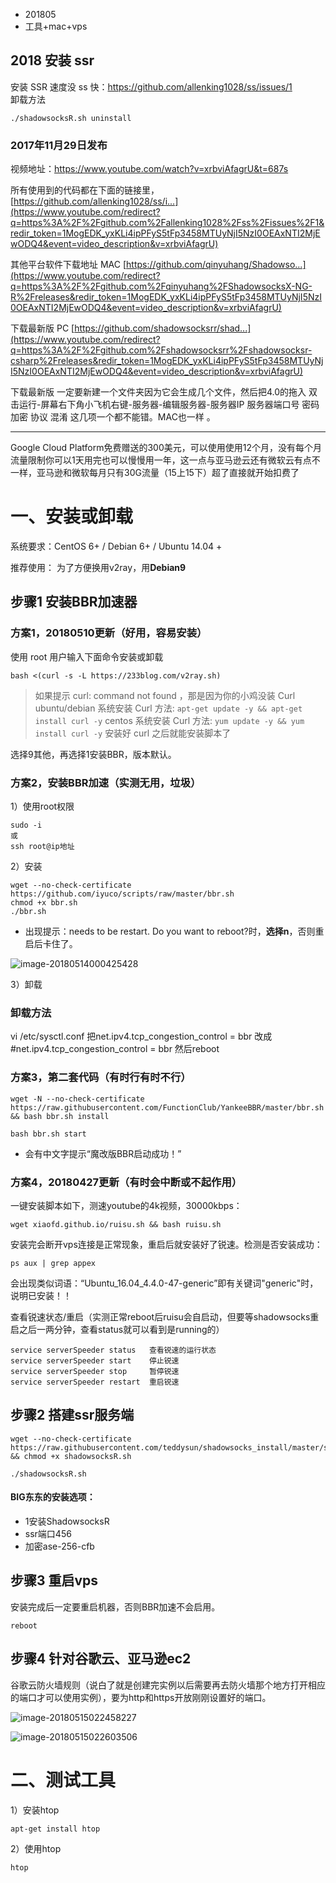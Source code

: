 * 201805
* 工具+mac+vps

## 2018 安装 ssr
安装 SSR 速度没 ss 快：<https://github.com/allenking1028/ss/issues/1>  
卸载方法
```
./shadowsocksR.sh uninstall
```

### 2017年11月29日发布

视频地址：https://www.youtube.com/watch?v=xrbviAfagrU&t=687s

所有使用到的代码都在下面的链接里， [https://github.com/allenking1028/ss/i...](https://www.youtube.com/redirect?q=https%3A%2F%2Fgithub.com%2Fallenking1028%2Fss%2Fissues%2F1&redir_token=1MogEDK_yxKLi4ipPFyS5tFp3458MTUyNjI5NzI0OEAxNTI2MjEwODQ4&event=video_description&v=xrbviAfagrU) 

其他平台软件下载地址 MAC   [https://github.com/qinyuhang/Shadowso...](https://www.youtube.com/redirect?q=https%3A%2F%2Fgithub.com%2Fqinyuhang%2FShadowsocksX-NG-R%2Freleases&redir_token=1MogEDK_yxKLi4ipPFyS5tFp3458MTUyNjI5NzI0OEAxNTI2MjEwODQ4&event=video_description&v=xrbviAfagrU) 

下载最新版 PC [https://github.com/shadowsocksrr/shad...](https://www.youtube.com/redirect?q=https%3A%2F%2Fgithub.com%2Fshadowsocksrr%2Fshadowsocksr-csharp%2Freleases&redir_token=1MogEDK_yxKLi4ipPFyS5tFp3458MTUyNjI5NzI0OEAxNTI2MjEwODQ4&event=video_description&v=xrbviAfagrU) 

下载最新版 一定要新建一个文件夹因为它会生成几个文件，然后把4.0的拖入 双击运行-屏幕右下角小飞机右键-服务器-编辑服务器-服务器IP 服务器端口号 密码 加密 协议 混淆 这几项一个都不能错。MAC也一样 。

---------------------------

 Google Cloud Platform免费赠送的300美元，可以使用使用12个月，没有每个月流量限制你可以1天用完也可以慢慢用一年，这一点与亚马逊云还有微软云有点不一样，亚马逊和微软每月只有30G流量（15上15下）超了直接就开始扣费了



# 一、安装或卸载

系统要求：CentOS 6+ / Debian 6+ / Ubuntu 14.04 +

推荐使用： 为了方便换用v2ray，用**Debian9**

## 步骤1 安装BBR加速器

### 方案1，20180510更新（好用，容易安装）

使用 root 用户输入下面命令安装或卸载

```
bash <(curl -s -L https://233blog.com/v2ray.sh)
```

> 如果提示 curl: command not found ，那是因为你的小鸡没装 Curl ubuntu/debian 系统安装 Curl 方法: `apt-get update -y && apt-get install curl -y` centos 系统安装 Curl 方法: `yum update -y && yum install curl -y` 安装好 curl 之后就能安装脚本了

选择9其他，再选择1安装BBR，版本默认。

### 方案2，安装BBR加速（实测无用，垃圾）

1）使用root权限

```
sudo -i
或
ssh root@ip地址
```

2）安装

```
wget --no-check-certificate https://github.com/iyuco/scripts/raw/master/bbr.sh
chmod +x bbr.sh
./bbr.sh
```

* 出现提示：needs to be restart. Do you want to reboot?时，**选择n**，否则重启后卡住了。

![image-20180514000425428](https://ws3.sinaimg.cn/large/006tKfTcly1fra5ranxtvj30xi07lgqb.jpg)

3）卸载

### 卸载方法

vi /etc/sysctl.conf
把net.ipv4.tcp_congestion_control = bbr
改成#net.ipv4.tcp_congestion_control = bbr
然后reboot

### 方案3，第二套代码（有时行有时不行）

```
wget -N --no-check-certificate https://raw.githubusercontent.com/FunctionClub/YankeeBBR/master/bbr.sh && bash bbr.sh install
```

```
bash bbr.sh start
```

* 会有中文字提示“魔改版BBR启动成功！”

### 方案4，20180427更新（有时会中断或不起作用）

一键安装脚本如下，测速youtube的4k视频，30000kbps：

```
wget xiaofd.github.io/ruisu.sh && bash ruisu.sh  
```

安装完会断开vps连接是正常现象，重启后就安装好了锐速。检测是否安装成功：

```
ps aux | grep appex
```

会出现类似词语：“Ubuntu_16.04_4.4.0-47-generic”即有关键词"generic"时，说明已安装！！

查看锐速状态/重启（实测正常reboot后ruisu会自启动，但要等shadowsocks重启之后一两分钟，查看status就可以看到是running的）

```
service serverSpeeder status   查看锐速的运行状态
service serverSpeeder start    停止锐速
service serverSpeeder stop     暂停锐速
service serverSpeeder restart  重启锐速
```

## 步骤2 搭建ssr服务端

```
wget --no-check-certificate https://raw.githubusercontent.com/teddysun/shadowsocks_install/master/shadowsocksR.sh && chmod +x shadowsocksR.sh
```

```
./shadowsocksR.sh
```

#### BIG东东的安装选项：

* 1安装ShadowsocksR
* ssr端口456
* 加密ase-256-cfb

## 步骤3 重启vps

安装完成后一定要重启机器，否则BBR加速不会启用。

```
reboot
```

## 步骤4 针对谷歌云、亚马逊ec2

谷歌云防火墙规则（说白了就是创建完实例以后需要再去防火墙那个地方打开相应的端口才可以使用实例），要为http和https开放刚刚设置好的端口。

![image-20180515022458227](https://ws3.sinaimg.cn/large/006tKfTcly1frbffu2nkdj30my0esdhz.jpg)

![image-20180515022603506](https://ws3.sinaimg.cn/large/006tKfTcly1frbfgzenu8j30en0dqwg5.jpg)



# 二、测试工具

1）安装htop

```
apt-get install htop
```

2）使用htop

```
htop
```

